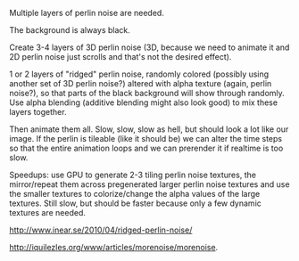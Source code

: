 Multiple layers of perlin noise are needed.

The background is always black.

Create 3-4 layers of 3D perlin noise (3D, because we need to animate it and 2D perlin noise just scrolls and that's not the desired effect).

1 or 2 layers of "ridged" perlin noise, randomly colored (possibly using another set of 3D perlin noise?) altered with alpha texture (again, perlin noise?), so that parts of the black background will show through randomly. Use alpha blending (additive blending might also look good) to mix these layers together.

Then animate them all. Slow, slow, slow as hell, but should look a lot like our image. If the perlin is tileable (like it should be) we can alter the time steps so that the entire animation loops and we can prerender it if realtime is too slow.

Speedups: use GPU to generate 2-3 tiling perlin noise textures, the mirror/repeat them across pregenerated larger perlin noise textures and use the smaller textures to colorize/change the alpha values of the large textures. Still slow, but should be faster because only a few dynamic textures are needed.

http://www.inear.se/2010/04/ridged-perlin-noise/

http://iquilezles.org/www/articles/morenoise/morenoise.
